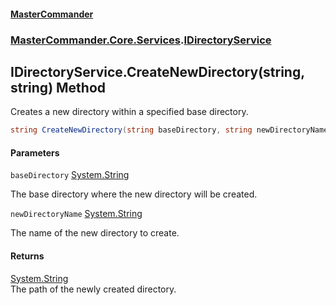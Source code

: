 #### [MasterCommander](MasterCommander.md 'MasterCommander')
### [MasterCommander.Core.Services](MasterCommander.md#MasterCommander.Core.Services 'MasterCommander.Core.Services').[IDirectoryService](IDirectoryService.md 'MasterCommander.Core.Services.IDirectoryService')

## IDirectoryService.CreateNewDirectory(string, string) Method

Creates a new directory within a specified base directory.

```csharp
string CreateNewDirectory(string baseDirectory, string newDirectoryName);
```
#### Parameters

<a name='MasterCommander.Core.Services.IDirectoryService.CreateNewDirectory(string,string).baseDirectory'></a>

`baseDirectory` [System.String](https://docs.microsoft.com/en-us/dotnet/api/System.String 'System.String')

The base directory where the new directory will be created.

<a name='MasterCommander.Core.Services.IDirectoryService.CreateNewDirectory(string,string).newDirectoryName'></a>

`newDirectoryName` [System.String](https://docs.microsoft.com/en-us/dotnet/api/System.String 'System.String')

The name of the new directory to create.

#### Returns
[System.String](https://docs.microsoft.com/en-us/dotnet/api/System.String 'System.String')  
The path of the newly created directory.